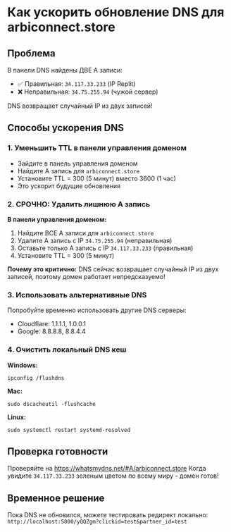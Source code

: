 # Как ускорить обновление DNS для arbiconnect.store

## Проблема
В панели DNS найдены ДВЕ A записи:
- ✅ Правильная: `34.117.33.233` (IP Replit)
- ❌ Неправильная: `34.75.255.94` (чужой сервер)

DNS возвращает случайный IP из двух записей!

## Способы ускорения DNS

### 1. Уменьшить TTL в панели управления доменом
- Зайдите в панель управления доменом
- Найдите A запись для `arbiconnect.store`
- Установите TTL = 300 (5 минут) вместо 3600 (1 час)
- Это ускорит будущие обновления

### 2. СРОЧНО: Удалить лишнюю A запись
**В панели управления доменом:**
1. Найдите ВСЕ A записи для `arbiconnect.store`
2. Удалите A запись с IP `34.75.255.94` (неправильная)
3. Оставьте только A запись с IP `34.117.33.233` (правильная)
4. Установите TTL = 300 (5 минут)

**Почему это критично:**
DNS сейчас возвращает случайный IP из двух записей, поэтому домен работает непредсказуемо!

### 3. Использовать альтернативные DNS
Попробуйте временно использовать другие DNS серверы:
- Cloudflare: 1.1.1.1, 1.0.0.1
- Google: 8.8.8.8, 8.8.4.4

### 4. Очистить локальный DNS кеш
**Windows:**
```
ipconfig /flushdns
```

**Mac:**
```
sudo dscacheutil -flushcache
```

**Linux:**
```
sudo systemctl restart systemd-resolved
```

## Проверка готовности
Проверяйте на https://whatsmydns.net/#A/arbiconnect.store
Когда увидите `34.117.33.233` зеленым цветом по всему миру - домен готов!

## Временное решение
Пока DNS не обновился, можете тестировать редирект локально:
`http://localhost:5000/yQQZgm?clickid=test&partner_id=test`